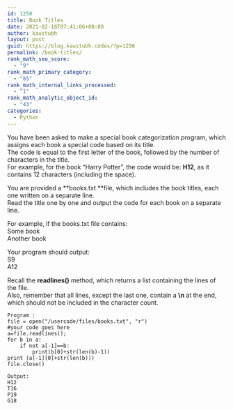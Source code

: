 ```yaml
---
id: 1250
title: Book Titles
date: 2021-02-18T07:41:06+00:00
author: kaustubh
layout: post
guid: https://blog.kaustubh.codes/?p=1250
permalink: /book-titles/
rank_math_seo_score:
  - "9"
rank_math_primary_category:
  - "85"
rank_math_internal_links_processed:
  - "1"
rank_math_analytic_object_id:
  - "43"
categories:
  - Python
---
```

You have been asked to make a special book categorization program, which assigns each book a special code based on its title.  
The code is equal to the first letter of the book, followed by the number of characters in the title.  
For example, for the book &#8220;Harry Potter&#8221;, the code would be: **H12**, as it contains 12 characters (including the space).  
  
You are provided a **books.txt **file, which includes the book titles, each one written on a separate line.  
Read the title one by one and output the code for each book on a separate line.  
  
For example, if the books.txt file contains:  
Some book  
Another book  
  
Your program should output:  
S9  
A12

<div class="wp-block-coblocks-alert is-style-success" style="background-color:;color:">
  <p class="wp-block-coblocks-alert__title">
    Recall the <strong>readlines()</strong> method, which returns a list containing the lines of the file.<br />Also, remember that all lines, except the last one, contain a <strong>\n</strong> at the end, which should not be included in the character count.
  </p>
</div>

<pre class="wp-block-code"><code>Program :
file = open("/usercode/files/books.txt", "r")
#your code goes here
a=file.readlines();
for b in a:
    if not a&#91;-1]==b:
        print(b&#91;0]+str(len(b)-1))
print (a&#91;-1]&#91;0]+str(len(b)))
file.close()</code></pre>

<pre class="wp-block-code"><code>Output:
H12
T16
P19
G18
</code></pre>